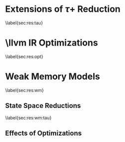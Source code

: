 
# Extensions of $\tau+$ Reduction

\label{sec:res:tau}

# \llvm IR Optimizations

\label{sec:res:opt}

# Weak Memory Models

\label{sec:res:wm}

## State Space Reductions

\label{sec:res:wm:tau}

## Effects of Optimizations

